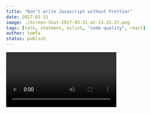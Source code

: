 ```yaml
---
title: "Don't write Javascript without Prettier"
date: 2017-03-31
image: ./Screen-Shot-2017-03-31-at-13.15.37.png
tags: [talk, statment, eslint, "code quality", react]
author: tomfa
status: publish
---
```


<Video url="https://www.youtube.com/watch?v=hkfBvpEfWdA" /> 

_A side note: [A-Prettier-Formatter](http://jlongster.com/A-Prettier-Formatter) should be read. And if you're using Javascript, [Prettier](https://github.com/prettier/prettier) should be tested (especially if you're using JSX)._

While ESLint eliminated the need for people to talk about code conventions, Prettier can eliminate the need for people to think about code formatting. 

**10 000 thumbs up! I will never work for a company without autoformatting again.**
